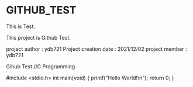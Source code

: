 # GITHUB_TEST
This is Test.

This project is Github Test.

project author : ydb721
Project creation date : 2021/12/02
project member : ydb721

Gihub Test
//C Programming

#include <stdio.h>
int main(void) {
    printf("Hello World!\n");
    return 0;
}
